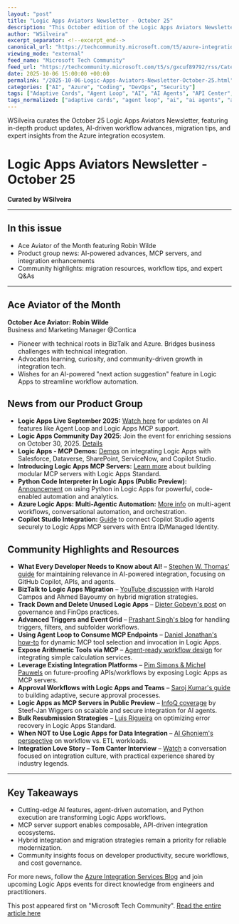 ```yaml
---
layout: "post"
title: "Logic Apps Aviators Newsletter - October 25"
description: "This October edition of the Logic Apps Aviators Newsletter delivers key updates on Azure Logic Apps, integration trends, AI-powered automation, MCP servers, community highlights, migration from BizTalk, workflow best practices, and multifaceted integration with Microsoft technologies. Developers and architects will find actionable content for building, optimizing, and securing modern integration and automation solutions with Logic Apps, AI agents, and the wider Microsoft Azure ecosystem."
author: "WSilveira"
excerpt_separator: <!--excerpt_end-->
canonical_url: "https://techcommunity.microsoft.com/t5/azure-integration-services-blog/logic-apps-aviators-newsletter-october-25/ba-p/4458456"
viewing_mode: "external"
feed_name: "Microsoft Tech Community"
feed_url: "https://techcommunity.microsoft.com/t5/s/gxcuf89792/rss/Category?category.id=Azure"
date: 2025-10-06 15:00:00 +00:00
permalink: "/2025-10-06-Logic-Apps-Aviators-Newsletter-October-25.html"
categories: ["AI", "Azure", "Coding", "DevOps", "Security"]
tags: ["Adaptive Cards", "Agent Loop", "AI", "AI Agents", "API Center", "API Management", "Approval Workflows", "Automation", "Azure", "Azure Container Apps", "Azure Logic Apps", "BizTalk Migration", "Cloud Security", "Coding", "Community", "Data Processing", "DevOps", "Enterprise Integration", "Entra ID", "Hybrid Integration", "Integration", "MCP", "Microsoft Teams", "Python Code Interpreter", "Security"]
tags_normalized: ["adaptive cards", "agent loop", "ai", "ai agents", "api center", "api management", "approval workflows", "automation", "azure", "azure container apps", "azure logic apps", "biztalk migration", "cloud security", "coding", "community", "data processing", "devops", "enterprise integration", "entra id", "hybrid integration", "integration", "mcp", "microsoft teams", "python code interpreter", "security"]
---
```


WSilveira curates the October 25 Logic Apps Aviators Newsletter, featuring in-depth product updates, AI-driven workflow advances, migration tips, and expert insights from the Azure integration ecosystem.<!--excerpt_end-->

# Logic Apps Aviators Newsletter - October 25

**Curated by WSilveira**

---

## In this issue

- Ace Aviator of the Month featuring Robin Wilde
- Product group news: AI-powered advances, MCP servers, and integration enhancements
- Community highlights: migration resources, workflow tips, and expert Q&As

---

## Ace Aviator of the Month

**October Ace Aviator: Robin Wilde**  
Business and Marketing Manager @Contica

- Pioneer with technical roots in BizTalk and Azure. Bridges business challenges with technical integration.
- Advocates learning, curiosity, and community-driven growth in integration tech.
- Wishes for an AI-powered "next action suggestion" feature in Logic Apps to streamline workflow automation.

## News from our Product Group

- **Logic Apps Live September 2025:** [Watch here](https://www.youtube.com/watch?v=ZXIKrZt2iwE) for updates on AI features like Agent Loop and Logic Apps MCP support.
- **Logic Apps Community Day 2025**: Join the event for enriching sessions on October 30, 2025. [Details](https://techcommunity.microsoft.com/blog/integrationsonazureblog/logic-apps-community-day-2025/4442668)
- **Logic Apps - MCP Demos:** [Demos](https://techcommunity.microsoft.com/blog/integrationsonazureblog/logic-apps---mcp-demos/4452175) on integrating Logic Apps with Salesforce, Dataverse, SharePoint, ServiceNow, and Copilot Studio.
- **Introducing Logic Apps MCP Servers:** [Learn more](https://techcommunity.microsoft.com/blog/integrationsonazureblog/introducing-logic-apps-mcp-servers-public-preview/4450419) about building modular MCP servers with Logic Apps Standard.
- **Python Code Interpreter in Logic Apps (Public Preview):** [Announcement](https://techcommunity.microsoft.com/blog/integrationsonazureblog/%F0%9F%93%A2announcement-python-code-interpreter-in-logic-apps-is-now-in-public-preview/4452239) on using Python in Logic Apps for powerful, code-enabled automation and analytics.
- **Azure Logic Apps: Multi-Agentic Automation:** [More info](https://techcommunity.microsoft.com/blog/integrationsonazureblog/%F0%9F%8E%89-azure-logic-apps-ushering-in-the-era-of-multi-agentic-business-process-automa/4452275) on multi-agent workflows, conversational automation, and orchestration.
- **Copilot Studio Integration:** [Guide](https://techcommunity.microsoft.com/blog/integrationsonazureblog/calling-logic-apps-mcp-server-from-copilot-studio/4456277) to connect Copilot Studio agents securely to Logic Apps MCP servers with Entra ID/Managed Identity.

## Community Highlights and Resources

- **What Every Developer Needs to Know about AI!** – [Stephen W. Thomas' guide](https://www.stephenwthomas.com/learn-ai/) for maintaining relevance in AI-powered integration, focusing on GitHub Copilot, APIs, and agents.
- **BizTalk to Logic Apps Migration** – [YouTube discussion](https://www.youtube.com/watch?v=k3yoY28Ajqc&t=10s) with Harold Campos and Ahmed Bayoumy on hybrid migration strategies.
- **Track Down and Delete Unused Logic Apps** – [Dieter Gobeyn's post](https://azuretechinsider.com/track-down-and-delete-unused-logic-apps-in-azure/) on governance and FinOps practices.
- **Advanced Triggers and Event Grid** – [Prashant Singh's blog](https://prashantbiztalkblogs.wordpress.com/2025/09/28/handling-when-a-blob-is-added-or-modified-trigger-limitation-and-pick-files-from-subfolders-with-file-extension-filters/) for handling triggers, filters, and subfolder workflows.
- **Using Agent Loop to Consume MCP Endpoints** – [Daniel Jonathan's how-to](https://dev.to/imdj/consume-an-mcp-endpoint-from-azure-logic-apps-with-an-agent-loop-52jh) for dynamic MCP tool selection and invocation in Logic Apps.
- **Expose Arithmetic Tools via MCP** – [Agent-ready workflow design](https://dev.to/imdj/-logic-apps-mcp-expose-arithmetic-tools-add-subtract-4o24) for integrating simple calculation services.
- **Leverage Existing Integration Platforms** – [Pim Simons & Michel Pauwels](https://www.codit.eu/blog/logic-apps-mcp-leverage-your-existing-integration-platform/) on future-proofing APIs/workflows by exposing Logic Apps as MCP servers.
- **Approval Workflows with Logic Apps and Teams** – [Saroj Kumar's guide](https://medium.com/@itssaroj/building-approval-workflows-with-logic-apps-adaptive-cards-and-microsoft-teams-9b85af67d0f9) to building adaptive, secure approval processes.
- **Logic Apps as MCP Servers in Public Preview** – [InfoQ coverage](https://www.infoq.com/news/2025/09/microsoft-logic-apps-mcp-servers/) by Steef-Jan Wiggers on scalable and secure integration for AI agents.
- **Bulk Resubmission Strategies** – [Luis Rigueira](https://blog.sandro-pereira.com/2025/08/08/friday-fact-the-56-resubmits-trap-in-logic-app-standard/) on optimizing error recovery in Logic Apps Standard.
- **When NOT to Use Logic Apps for Data Integration** – [Al Ghoniem's perspective](https://www.linkedin.com/pulse/stop-using-azure-logic-apps-data-integration-al-ghoniem-mba-hyywc/?trackingId=MRCj%2FuxIREy7kxymYJd6QA%3D%3D) on workflow vs. ETL workloads.
- **Integration Love Story – Tom Canter Interview** – [Watch](https://www.youtube.com/watch?v=8v9ehUmJltM) a conversation focused on integration culture, with practical experience shared by industry legends.

---

## Key Takeaways

- Cutting-edge AI features, agent-driven automation, and Python execution are transforming Logic Apps workflows.
- MCP server support enables composable, API-driven integration ecosystems.
- Hybrid integration and migration strategies remain a priority for reliable modernization.
- Community insights focus on developer productivity, secure workflows, and cost governance.

For more news, follow the [Azure Integration Services Blog](https://techcommunity.microsoft.com/t5/integrationsonazureblog/bg-p/IntegrationsonAzureBlog) and join upcoming Logic Apps events for direct knowledge from engineers and practitioners.

This post appeared first on "Microsoft Tech Community". [Read the entire article here](https://techcommunity.microsoft.com/t5/azure-integration-services-blog/logic-apps-aviators-newsletter-october-25/ba-p/4458456)
